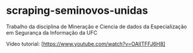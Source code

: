 # scraping-seminovos-unidas
Trabalho da disciplina de Mineração e Ciencia de dados da Especialização em Segurança da Informação da UFC


Video tutorial: [https://www.youtube.com/watch?v=OAlITFFJ6H8]
